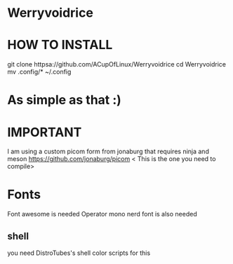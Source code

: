 # Werryvoidrice




# HOW TO INSTALL 
git clone httpsa://github.com/ACupOfLinux/Werryvoidrice 
cd Werryvoidrice 
mv .config/* ~/.config 

# As simple as that :) 


# IMPORTANT 
I am using a custom picom form from jonaburg that requires ninja and meson 
https://github.com/jonaburg/picom < This is the one you need to compile>

# Fonts
Font awesome is needed
Operator mono nerd font is also needed

## shell ## 
you need DistroTubes's shell color scripts for this 
